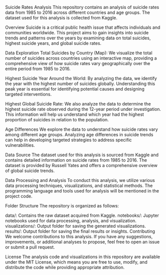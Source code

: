Suicide Rates Analysis
This repository contains an analysis of suicide rates data from 1985 to 2016 across different countries and age groups. The dataset used for this analysis is collected from Kaggle.

Overview
Suicide is a critical public health issue that affects individuals and communities worldwide. This project aims to gain insights into suicide trends and patterns over the years by examining data on total suicides, highest suicide years, and global suicide rates.

Data Exploration
Total Suicides by Country (Map): We visualize the total number of suicides across countries using an interactive map, providing a comprehensive view of how suicide rates vary geographically over the entire period from 1985 to 2016.

Highest Suicide Year Around the World: By analyzing the data, we identify the year with the highest number of suicides globally. Understanding this peak year is essential for identifying potential causes and designing targeted interventions.

Highest Global Suicide Rate: We also analyze the data to determine the highest suicide rate observed during the 12-year period under investigation. This information will help us understand which year had the highest proportion of suicides in relation to the population.

Age Differences
We explore the data to understand how suicide rates vary among different age groups. Analyzing age differences in suicide trends can help in developing targeted strategies to address specific vulnerabilities.

Data Source
The dataset used for this analysis is sourced from Kaggle and contains detailed information on suicide rates from 1985 to 2016. The dataset is provided by Russell Yates and offers a comprehensive overview of global suicide trends.

Data Processing and Analysis
To conduct this analysis, we utilize various data processing techniques, visualizations, and statistical methods. The programming language and tools used for analysis will be mentioned in the project code.

Folder Structure
The repository is organized as follows:

data/: Contains the raw dataset acquired from Kaggle.
notebooks/: Jupyter notebooks used for data processing, analysis, and visualization.
visualizations/: Output folder for saving the generated visualizations.
results/: Output folder for saving the final results or insights.
Contributing
We welcome contributions to this analysis. If you have any suggestions, improvements, or additional analyses to propose, feel free to open an issue or submit a pull request.

License
The analysis code and visualizations in this repository are available under the MIT License, which means you are free to use, modify, and distribute the code while providing appropriate attribution.

